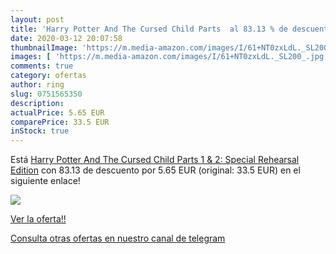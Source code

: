 ```yaml
---
layout: post
title: 'Harry Potter And The Cursed Child Parts  al 83.13 % de descuento'
date: 2020-03-12 20:07:58
thumbnailImage: 'https://m.media-amazon.com/images/I/61+NT0zxLdL._SL200_.jpg'
images: [ 'https://m.media-amazon.com/images/I/61+NT0zxLdL._SL200_.jpg' ]
comments: true
category: ofertas
author: ring
slug: 0751565350
description:
actualPrice: 5.65 EUR
comparePrice: 33.5 EUR
inStock: true
---
```


Está [Harry Potter And The Cursed Child Parts 1 & 2: Special Rehearsal Edition](https://www.amazon.com/dp/0751565350/?tag=redken08-20) con 83.13 de descuento por 5.65 EUR (original: 33.5 EUR) en el siguiente enlace!

[![](https://m.media-amazon.com/images/I/61+NT0zxLdL._SL200_.jpg)](https://www.amazon.com/dp/0751565350/?tag=redken08-20)

[Ver la oferta!!](https://www.amazon.com/dp/0751565350/?tag=redken08-20)

[Consulta otras ofertas en nuestro canal de telegram](https://t.me/s/ofertas25)
